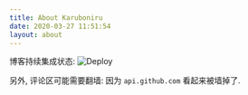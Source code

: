 ```yaml
---
title: About Karuboniru
date: 2020-03-27 11:51:54
layout: about
---
```


博客持续集成状态:
![Deploy](https://github.com/karuboniru/blog_ci/workflows/Deploy/badge.svg)

另外, 评论区可能需要翻墙: 因为 `api.github.com` 看起来被墙掉了.

